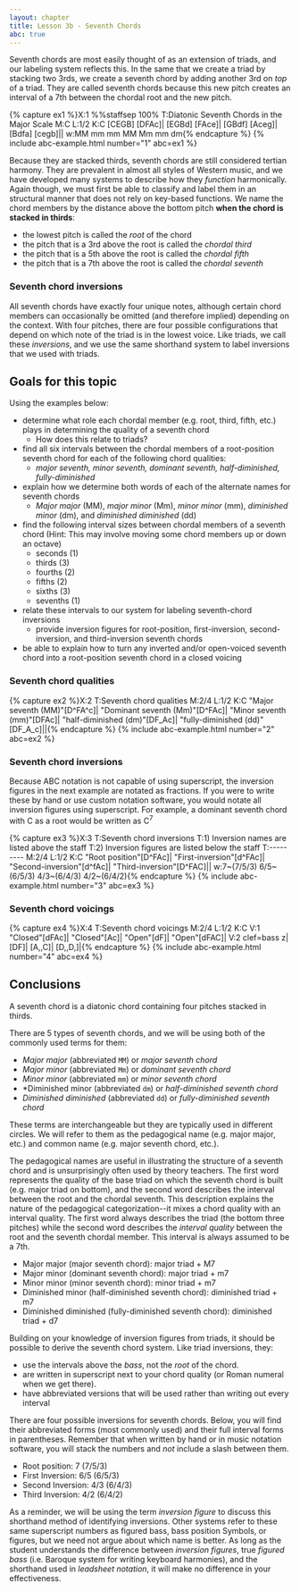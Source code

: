 ```yaml
---
layout: chapter
title: Lesson 3b - Seventh Chords
abc: true
---
```


Seventh chords are most easily thought of as an extension of triads, and our labeling system reflects this. In the same that we create a triad by stacking two 3rds, we create a seventh chord by adding another 3rd on *top* of a triad. They are called seventh chords because this new pitch creates an interval of a 7th between the chordal root and the new pitch.

{% capture ex1 %}X:1
%%staffsep 100%
T:Diatonic Seventh Chords in the Major Scale
M:C
L:1/2
K:C
[CEGB] [DFAc]| [EGBd] [FAce]| [GBdf] [Aceg]| [Bdfa] [cegb]||
w:MM mm mm MM Mm mm dm{% endcapture %}
{% include abc-example.html number="1" abc=ex1 %}

Because they are stacked thirds, seventh chords are still considered tertian harmony. They are prevalent in almost all styles of Western music, and we have developed many systems to describe how they *function* harmonically. Again though, we must first be able to classify and label them in an structural manner that does not rely on key-based functions. We name the chord members by the distance above the bottom pitch **when the chord is stacked in thirds**:
- the lowest pitch is called the *root* of the chord
- the pitch that is a 3rd above the root is called the *chordal third*
- the pitch that is a 5th above the root is called the *chordal fifth*
- the pitch that is a 7th above the root is called the *chordal seventh*

### Seventh chord inversions

All seventh chords have exactly four unique notes, although certain chord members can occasionally be omitted (and therefore implied) depending on the context. With four pitches, there are four possible configurations that depend on which note of the triad is in the lowest voice. Like triads, we call these *inversions*, and we use the same shorthand system to label inversions that we used with triads.

## Goals for this topic

Using the examples below:
- determine what role each chordal member (e.g. root, third, fifth, etc.) plays in determining the quality of a seventh chord
    - How does this relate to triads?
- find all six intervals between the chordal members of a root-position seventh chord for each of the following chord qualities:
    - *major seventh, minor seventh, dominant seventh, half-diminished, fully-diminished*
- explain how we determine both words of each of the alternate names for seventh chords
    - *Major major* (MM), *major minor* (Mm), *minor minor* (mm), *diminished minor* (dm), and *diminished diminished* (dd)
- find the following interval sizes between chordal members of a seventh chord (Hint: This may involve moving some chord members up or down an octave)
    - seconds (1)
    - thirds (3)
    - fourths (2)
    - fifths (2)
    - sixths (3)
    - sevenths (1)
- relate these intervals to our system for labeling seventh-chord inversions
    - provide inversion figures for root-position, first-inversion, second-inversion, and third-inversion seventh chords
- be able to explain how to turn any inverted and/or open-voiced seventh chord into a root-position seventh chord in a closed voicing

### Seventh chord qualities

{% capture ex2 %}X:2
T:Seventh chord qualities
M:2/4
L:1/2
K:C
"Major seventh (MM)"[D^FA^c]| "Dominant seventh (Mm)"[D^FAc]| "Minor seventh (mm)"[DFAc]| "half-diminished (dm)"[DF_Ac]| "fully-diminished (dd)"[DF_A_c]||{% endcapture %}
{% include abc-example.html number="2" abc=ex2 %}

### Seventh chord inversions

Because ABC notation is not capable of using superscript, the inversion figures in the next example are notated as fractions. If you were to write these by hand or use custom notation software, you would notate all inversion figures using superscript. For example, a dominant seventh chord with C as a root would be written as C<sup>7</sup>

{% capture ex3 %}X:3
T:Seventh chord inversions
T:1) Inversion names are listed above the staff
T:2) Inversion figures are listed below the staff
T:---------
M:2/4
L:1/2
K:C
"Root position"[D^FAc]| "First-inversion"[d^FAc]| "Second-inversion"[d^fAc]| "Third-inversion"[D^FAC]||
w:7~(7/5/3) 6/5~(6/5/3) 4/3~(6/4/3) 4/2~(6/4/2){% endcapture %}
{% include abc-example.html number="3" abc=ex3 %}

### Seventh chord voicings

{% capture ex4 %}X:4
T:Seventh chord voicings
M:2/4
L:1/2
K:C
V:1
"Closed"[dFAc]| "Closed"[Ac]| "Open"[dF]| "Open"[dFAC]|
V:2 clef=bass
z| [DF]| [A,,C]| [D,,D,]|{% endcapture %}
{% include abc-example.html number="4" abc=ex4 %}

## Conclusions

A seventh chord is a diatonic chord containing four pitches stacked in thirds. 

There are 5 types of seventh chords, and we will be using both of the commonly used terms for them:
- *Major major* (abbreviated `MM`) or *major seventh chord*
- *Major minor* (abbreviated `Mm`) or *dominant seventh chord*
- *Minor minor* (abbreviated `mm`) or *minor seventh chord*
- *Diminished minor (abbreviated `dm`) or *half-diminished seventh chord* 
- *Diminished diminished* (abbreviated `dd`) or *fully-diminished seventh chord*

These terms are interchangeable but they are typically used in different circles. We will refer to them as the pedagogical name (e.g. major major, etc.) and common name (e.g. major seventh chord, etc.).

The pedagogical names are useful in illustrating the structure of a seventh chord and is unsurprisingly often used by theory teachers. The first word represents the quality of the base triad on which the seventh chord is built (e.g. major triad on bottom), and the second word describes the interval between the root and the chordal seventh. This description explains the nature of the pedagogical categorization--it mixes a chord quality with an interval quality. The first word always describes the triad (the bottom three pitches) while the second word describes the *interval quality* between the root and the seventh chordal member. This interval is always assumed to be a 7th.

- Major major (major seventh chord): major triad + M7
- Major minor (dominant seventh chord): major triad + m7
- Minor minor (minor seventh chord): minor triad + m7
- Diminished minor (half-diminished seventh chord): diminished triad + m7
- Diminished diminished (fully-diminished seventh chord): diminished triad + d7

Building on your knowledge of inversion figures from triads, it should be possible to derive the seventh chord system. Like triad inversions, they:
- use the intervals above the *bass*, not the *root* of the chord. 
- are written in superscript next to your chord quality (or Roman numeral when we get there).
- have abbreviated versions that will be used rather than writing out every interval

There are four possible inversions for seventh chords. Below, you will find their abbreviated forms (most commonly used) and their full interval forms in parentheses. Remember that when written by hand or in music notation software, you will stack the numbers and *not* include a slash between them. 
- Root position: 7 (7/5/3)
- First Inversion: 6/5 (6/5/3)
- Second Inversion: 4/3 (6/4/3)
- Third Inversion: 4/2 (6/4/2)

As a reminder, we will be using the term *inversion figure* to discuss this shorthand method of identifying inversions. Other systems refer to these same superscript numbers as figured bass, bass position Symbols, or figures, but we need not argue about which name is better. As long as the student understands the difference between *inversion figures*, true *figured bass* (i.e. Baroque system for writing keyboard harmonies), and the shorthand used in *leadsheet notation*, it will make no difference in your effectiveness. 
